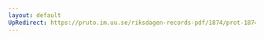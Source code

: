 ```yaml
---
layout: default
UpRedirect: https://pruto.im.uu.se/riksdagen-records-pdf/1874/prot-1874--ak--408/prot-1874--ak--408_002.pdf
---
```


